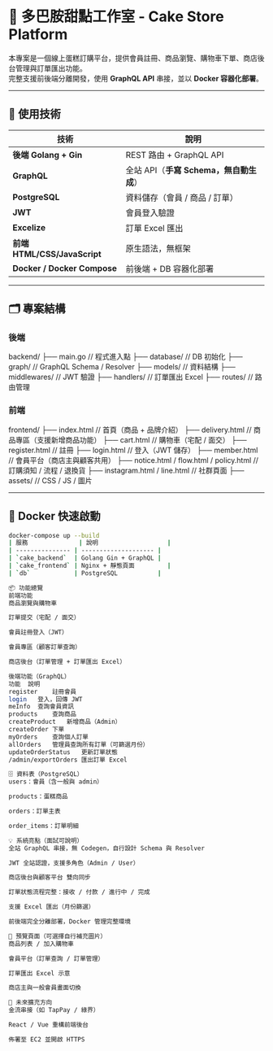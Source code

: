 # 🍰 多巴胺甜點工作室 - Cake Store Platform

本專案是一個線上蛋糕訂購平台，提供會員註冊、商品瀏覽、購物車下單、商店後台管理與訂單匯出功能。  
完整支援前後端分離開發，使用 **GraphQL API** 串接，並以 **Docker 容器化部署**。

---

## 🔧 使用技術

| 技術 | 說明 |
|--------|---------|
| **後端 Golang + Gin** | REST 路由 + GraphQL API |
| **GraphQL** | 全站 API（**手寫 Schema，無自動生成**） |
| **PostgreSQL** | 資料儲存（會員 / 商品 / 訂單） |
| **JWT** | 會員登入驗證 |
| **Excelize** | 訂單 Excel 匯出 |
| **前端 HTML/CSS/JavaScript** | 原生語法，無框架 |
| **Docker / Docker Compose** | 前後端 + DB 容器化部署 |

---

## 🗂 專案結構

### 後端

backend/
├── main.go // 程式進入點
├── database/ // DB 初始化
├── graph/ // GraphQL Schema / Resolver
├── models/ // 資料結構
├── middlewares/ // JWT 驗證
├── handlers/ // 訂單匯出 Excel
├── routes/ // 路由管理


### 前端

frontend/
├── index.html // 首頁（商品 + 品牌介紹）
├── delivery.html // 商品專區（支援新增商品功能）
├── cart.html // 購物車（宅配 / 面交）
├── register.html // 註冊
├── login.html // 登入（JWT 儲存）
├── member.html // 會員平台（商店主與顧客共用）
├── notice.html / flow.html / policy.html // 訂購須知 / 流程 / 退換貨
├── instagram.html / line.html // 社群頁面
├── assets/ // CSS / JS / 圖片


---

## 🚀 Docker 快速啟動

```bash
docker-compose up --build
| 服務              | 說明                   |
| --------------- | -------------------- |
| `cake_backend`  | Golang Gin + GraphQL |
| `cake_frontend` | Nginx + 靜態頁面         |
| `db`            | PostgreSQL           |

📦 功能總覽
前端功能
商品瀏覽與購物車

訂單提交（宅配 / 面交）

會員註冊登入（JWT）

會員專區（顧客訂單查詢）

商店後台（訂單管理 + 訂單匯出 Excel）

後端功能（GraphQL）
功能	說明
register	註冊會員
login	登入，回傳 JWT
meInfo	查詢會員資訊
products	查詢商品
createProduct	新增商品（Admin）
createOrder	下單
myOrders	查詢個人訂單
allOrders	管理員查詢所有訂單（可篩選月份）
updateOrderStatus	更新訂單狀態
/admin/exportOrders	匯出訂單 Excel

🗄️ 資料表（PostgreSQL）
users：會員（含一般與 admin）

products：蛋糕商品

orders：訂單主表

order_items：訂單明細

💡 系統亮點（面試可說明）
全站 GraphQL 串接，無 Codegen，自行設計 Schema 與 Resolver

JWT 全站認證，支援多角色（Admin / User）

商店後台與顧客平台 雙向同步

訂單狀態流程完整：接收 / 付款 / 進行中 / 完成

支援 Excel 匯出（月份篩選）

前後端完全分離部署，Docker 管理完整環境

🔗 預覽頁面（可選擇自行補充圖片）
商品列表 / 加入購物車

會員平台（訂單查詢 / 訂單管理）

訂單匯出 Excel 示意

商店主與一般會員畫面切換

📌 未來擴充方向
金流串接（如 TapPay / 綠界）

React / Vue 重構前端後台

佈署至 EC2 並開啟 HTTPS

```